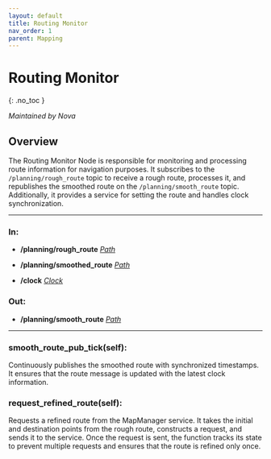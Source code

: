 ```yaml
---
layout: default
title: Routing Monitor
nav_order: 1
parent: Mapping
---
```


# Routing Monitor
{: .no_toc }

*Maintained by Nova*

## Overview
The Routing Monitor Node is responsible for monitoring and processing route information for navigation purposes. It subscribes to the `/planning/rough_route` topic to receive a rough route, processes it, and republishes the smoothed route on the `/planning/smooth_route` topic. Additionally, it provides a service for setting the route and handles clock synchronization.

---

### In:
- **/planning/rough_route** [*Path*](https://docs.ros2.org/latest/api/nav_msgs/msg/Path.html)

- **/planning/smoothed_route** [*Path*](https://docs.ros2.org/latest/api/nav_msgs/msg/Path.html)

- **/clock** [*Clock*](https://docs.ros2.org/latest/api/sensor_msgs/msg/PointCloud.html)


### Out:

- **/planning/smooth_route** [*Path*](https://docs.ros2.org/latest/api/nav_msgs/msg/Path.html)

---

### smooth_route_pub_tick(self):
Continuously publishes the smoothed route with synchronized timestamps. It ensures that the route message is updated with the latest clock information.

### request_refined_route(self):
Requests a refined route from the MapManager service. It takes the initial and destination points from the rough route, constructs a request, and sends it to the service. Once the request is sent, the function tracks its state to prevent multiple requests and ensures that the route is refined only once.